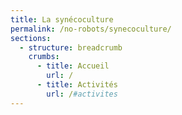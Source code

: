 ```yaml
---
title: La synécoculture
permalink: /no-robots/synecoculture/
sections:
  - structure: breadcrumb
    crumbs:
      - title: Accueil
        url: /
      - title: Activités
        url: /#activites
---
```

